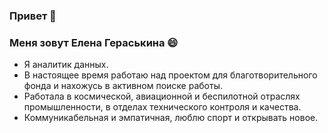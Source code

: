### Привет 👋


### Меня зовут Елена Гераськина 😄
- Я аналитик данных.
- В настоящее время работаю над проектом для благотворительного фонда и нахожусь в активном поиске работы.
- Работала в космической, авиационной и беспилотной отраслях промышленности, в отделах технического контроля и качества.
- Коммуникабельная и эмпатичная, люблю спорт и открывать новое.

<!--
**lenkaoo/lenkaoo** is a ✨ _special_ ✨ repository because its `README.md` (this file) appears on your GitHub profile.

Here are some ideas to get you started:

- 🔭 I’m currently working on ...
- 🌱 I’m currently learning ...
- 👯 I’m looking to collaborate on ...
- 🤔 I’m looking for help with ...
- 💬 Ask me about ...
- 📫 How to reach me: ...
- 😄 Pronouns: ...
- ⚡ Fun fact: ...
-->





